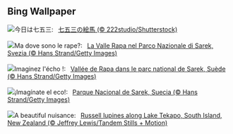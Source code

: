 ## Bing Wallpaper
![](https://www.bing.com/th?id=OHR.ShichiGoSan2023_JA-JP6423389600_UHD.jpg&w=1000)今日は七五三:&nbsp;&ensp;[七五三の絵馬 (© 222studio/Shutterstock)](https://www.bing.com/th?id=OHR.ShichiGoSan2023_JA-JP6423389600_UHD.jpg)
<br><br/>
![](https://www.bing.com/th?id=OHR.SarekSweden_IT-IT3039153178_UHD.jpg&w=1000)Ma dove sono le rape?:&nbsp;&ensp;[La Valle Rapa nel Parco Nazionale di Sarek, Svezia (© Hans Strand/Getty Images)](https://www.bing.com/th?id=OHR.SarekSweden_IT-IT3039153178_UHD.jpg)
<br><br/>
![](https://www.bing.com/th?id=OHR.SarekSweden_FR-FR6714007432_UHD.jpg&w=1000)Imaginez l'écho !:&nbsp;&ensp;[Vallée de Rapa dans le parc national de Sarek, Suède (© Hans Strand/Getty Images)](https://www.bing.com/th?id=OHR.SarekSweden_FR-FR6714007432_UHD.jpg)
<br><br/>
![](https://www.bing.com/th?id=OHR.SarekSweden_ES-ES2887332794_UHD.jpg&w=1000)¡Imagínate el eco!:&nbsp;&ensp;[Parque Nacional de Sarek, Suecia (© Hans Strand/Getty Images)](https://www.bing.com/th?id=OHR.SarekSweden_ES-ES2887332794_UHD.jpg)
<br><br/>
![](https://www.bing.com/th?id=OHR.RussellLupines_EN-GB2304999094_UHD.jpg&w=1000)A beautiful nuisance:&nbsp;&ensp;[Russell lupines along Lake Tekapo, South Island, New Zealand (© Jeffrey Lewis/Tandem Stills + Motion)](https://www.bing.com/th?id=OHR.RussellLupines_EN-GB2304999094_UHD.jpg)
<br><br/>

